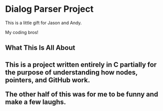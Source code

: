 # Dialog Parser Project
<p>This is a little gift for Jason and Andy.</p>
<p>My coding bros!</p>

<h2>What This Is All About<h2>
<p>This is a project written entirely in C partially for the purpose of understanding how nodes, pointers, and GitHub work.</p>
<p>The other half of this was for me to be funny and make a few laughs.</p>
